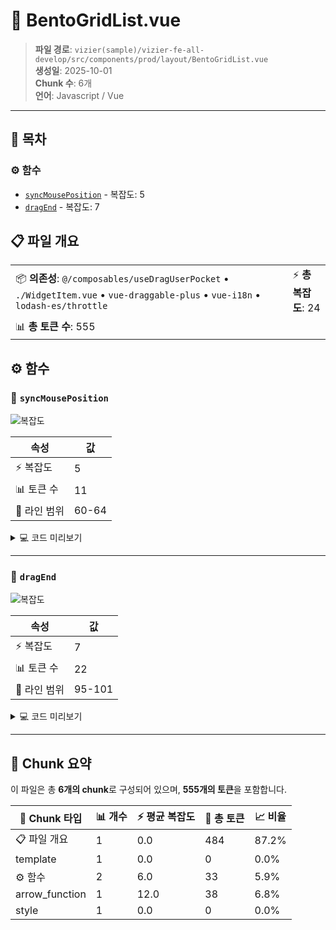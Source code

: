 # 📄 BentoGridList.vue

> **파일 경로**: `vizier(sample)/vizier-fe-all-develop/src/components/prod/layout/BentoGridList.vue`  
> **생성일**: 2025-10-01  
> **Chunk 수**: 6개  
> **언어**: Javascript / Vue
---




## 📑 목차

### ⚙️ 함수
- [`syncMousePosition`](#function-syncmouseposition) - 복잡도: 5
- [`dragEnd`](#function-dragend) - 복잡도: 7


## 📋 파일 개요

| | |
|--|--|
| 📦 **의존성**: `@/composables/useDragUserPocket` • `./WidgetItem.vue` • `vue-draggable-plus` • `vue-i18n` • `lodash-es/throttle` | ⚡ **총 복잡도**: 24 |
| 📊 **총 토큰 수**: 555 |  |




## ⚙️ 함수

### <a id="function-syncmouseposition"></a>🔧 `syncMousePosition`

![복잡도](https://img.shields.io/badge/복잡도-5-green)

| 속성 | 값 |
|------|----|
| ⚡ 복잡도 | 5 |
| 📊 토큰 수 | 11 |
| 📍 라인 범위 | 60-64 |





<details>
<summary>💻 코드 미리보기</summary>

```javascript
function syncMousePosition(event) {
  event.preventDefault();
  mouseAt.x = event.clientX;
  mouseAt.y = event.clientY;
}...
```

**Chunk 메타데이터**
- 🆔 **ID**: `859a61376987`
- 🏷️ **태그**: `function, javascript`

</details>

---

### <a id="function-dragend"></a>🔧 `dragEnd`

![복잡도](https://img.shields.io/badge/복잡도-7-orange)

| 속성 | 값 |
|------|----|
| ⚡ 복잡도 | 7 |
| 📊 토큰 수 | 22 |
| 📍 라인 범위 | 95-101 |





<details>
<summary>💻 코드 미리보기</summary>

```javascript
function dragEnd() {
  if (dragItem.value.disabled) return;
  const dragEndEvent = new CustomEvent("drag-ended", {
    detail: { mouseAt, dragItem: dragItem.value, dropId },
  });
  document.dispatchEvent(dragEndEvent);
}...
```

**Chunk 메타데이터**
- 🆔 **ID**: `a99a66d744ae`
- 🏷️ **태그**: `function, javascript`

</details>

---



## 🧩 Chunk 요약

이 파일은 총 **6개의 chunk**로 구성되어 있으며, **555개의 토큰**을 포함합니다.

| 🧩 Chunk 타입 | 📊 개수 | ⚡ 평균 복잡도 | 📝 총 토큰 | 📈 비율 |
|---------------|--------|-------------|----------|--------|
| 📋 파일 개요 | 1 | 0.0 | 484 | 87.2% |
| template | 1 | 0.0 | 0 | 0.0% |
| ⚙️ 함수 | 2 | 6.0 | 33 | 5.9% |
| arrow_function | 1 | 12.0 | 38 | 6.8% |
| style | 1 | 0.0 | 0 | 0.0% |

